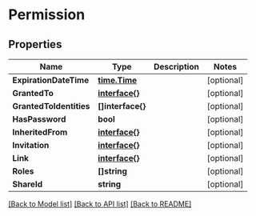# Permission

## Properties

Name | Type | Description | Notes
------------ | ------------- | ------------- | -------------
**ExpirationDateTime** | [**time.Time**](time.Time.md) |  | [optional] 
**GrantedTo** | [**interface{}**](.md) |  | [optional] 
**GrantedToIdentities** | **[]interface{}** |  | [optional] 
**HasPassword** | **bool** |  | [optional] 
**InheritedFrom** | [**interface{}**](.md) |  | [optional] 
**Invitation** | [**interface{}**](.md) |  | [optional] 
**Link** | [**interface{}**](.md) |  | [optional] 
**Roles** | **[]string** |  | [optional] 
**ShareId** | **string** |  | [optional] 

[[Back to Model list]](../README.md#documentation-for-models) [[Back to API list]](../README.md#documentation-for-api-endpoints) [[Back to README]](../README.md)


